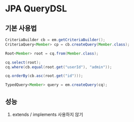 # JPA QueryDSL

## 기본 사용법

```java
CriteriaBuilder cb = em.getCriteriaBuilder();
CriteriaQuery<Member> cp = cb.createQuery(Member.class);

Root<Member> root = cq.from(Member.class);

cq.select(root);
cq.where(cb.equal(root.get("userId"), "admin"));

cq.orderBy(cb.asc(root.get("id")));

TypedQuery<Member> query = em.createQuery(cq);
```

## 성능

1. extends / implements 사용하지 않기

